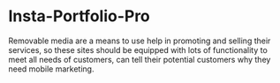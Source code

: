 Insta-Portfolio-Pro
===================

Removable media are a means to use help in promoting and selling their services, so these sites should be equipped with lots of functionality to meet all needs of customers, can tell their potential customers why they need mobile marketing.
